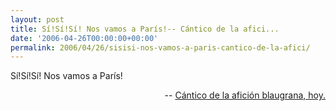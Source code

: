 ```yaml
---
layout: post
title: Sí!Sí!Sí! Nos vamos a París!-- Cántico de la afici...
date: '2006-04-26T00:00:00+00:00'
permalink: 2006/04/26/sisisi-nos-vamos-a-paris-cantico-de-la-afici/
---
```

<p class="frase">Sí!Sí!Sí! Nos vamos a París!</p><p align="right">-- <a href="http://www.lavanguardia.es/web/20060426/51255284741.html">Cántico de la afición blaugrana, hoy.</a></p>
